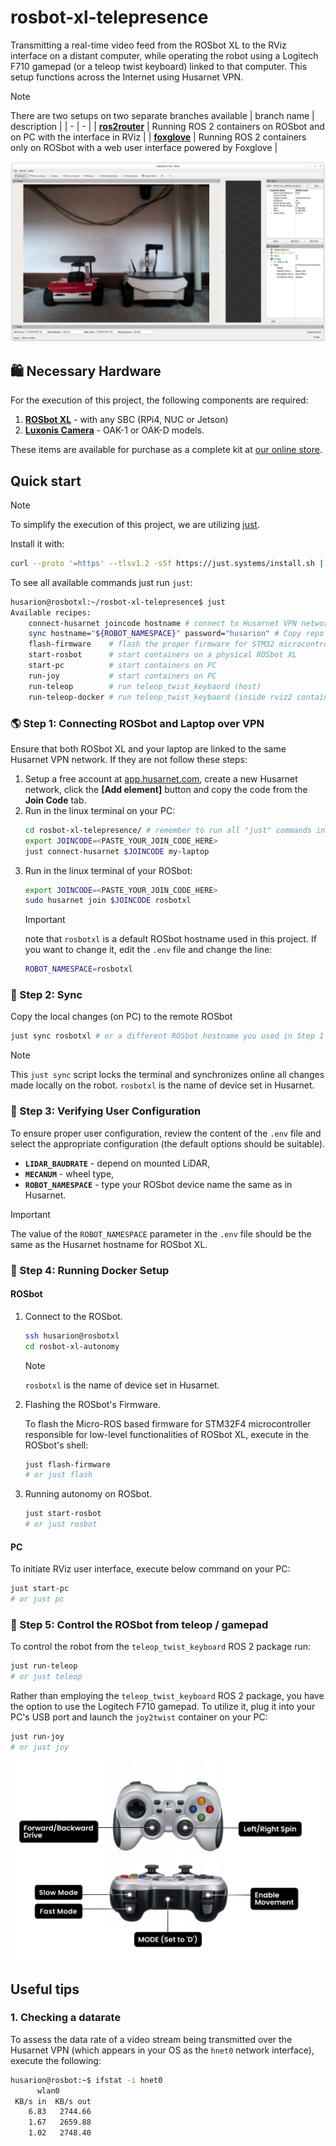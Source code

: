 # rosbot-xl-telepresence

Transmitting a real-time video feed from the ROSbot XL to the RViz interface on a distant computer, while operating the robot using a Logitech F710 gamepad (or a teleop twist keyboard) linked to that computer. This setup functions across the Internet using Husarnet VPN.

> [!NOTE]
> There are two setups on two separate branches available
> | branch name | description |
> | - | - |
> | [**ros2router**](https://github.com/husarion/rosbot-xl-telepresence/tree/ros2router) | Running ROS 2 containers on ROSbot and on PC with the interface in RViz |
> | [**foxglove**](https://github.com/husarion/rosbot-xl-telepresence/tree/foxglove) | Running ROS 2 containers only on ROSbot with a web user interface powered by Foxglove |

![ROSbot ROS2 user interface](.docs/rosbot-rviz.png)

## 🛍️ Necessary Hardware

For the execution of this project, the following components are required:

1. **[ROSbot XL](https://husarion.com/manuals/rosbot-xl/)** - with any SBC (RPi4, NUC or Jetson)
2. **[Luxonis Camera](https://husarion.com/tutorials/ros-equipment/oak-1-lite/)** - OAK-1 or OAK-D models.

These items are available for purchase as a complete kit at [our online store](https://store.husarion.com/collections/robots/products/rosbot-xl).

## Quick start

> [!NOTE]
> To simplify the execution of this project, we are utilizing [just](https://github.com/casey/just).
>
> Install it with:
>
> ```bash
> curl --proto '=https' --tlsv1.2 -sSf https://just.systems/install.sh | sudo bash -s -- --to /usr/bin
> ```

To see all available commands just run `just`:

```bash
husarion@rosbotxl:~/rosbot-xl-telepresence$ just
Available recipes:
    connect-husarnet joincode hostname # connect to Husarnet VPN network
    sync hostname="${ROBOT_NAMESPACE}" password="husarion" # Copy repo content to remote host with 'rsync' and watch for changes
    flash-firmware    # flash the proper firmware for STM32 microcontroller in ROSbot XL
    start-rosbot      # start containers on a physical ROSbot XL
    start-pc          # start containers on PC
    run-joy           # start containers on PC
    run-teleop        # run teleop_twist_keybaord (host)
    run-teleop-docker # run teleop_twist_keybaord (inside rviz2 container)
```

### 🌎 Step 1: Connecting ROSbot and Laptop over VPN

Ensure that both ROSbot XL and your laptop are linked to the same Husarnet VPN network. If they are not follow these steps:

1. Setup a free account at [app.husarnet.com](https://app.husarnet.com/), create a new Husarnet network, click the **[Add element]** button and copy the code from the **Join Code** tab.
2. Run in the linux terminal on your PC:
   ```bash
   cd rosbot-xl-telepresence/ # remember to run all "just" commands in the repo root folder
   export JOINCODE=<PASTE_YOUR_JOIN_CODE_HERE>
   just connect-husarnet $JOINCODE my-laptop
   ```
3. Run in the linux terminal of your ROSbot:
   ```bash
   export JOINCODE=<PASTE_YOUR_JOIN_CODE_HERE>
   sudo husarnet join $JOINCODE rosbotxl
   ```
   > [!IMPORTANT]
   > note that `rosbotxl` is a default ROSbot hostname used in this project. If you want to change it, edit the `.env` file and change the line:
   > ```bash
   > ROBOT_NAMESPACE=rosbotxl
   > ```

### 📡 Step 2: Sync

Copy the local changes (on PC) to the remote ROSbot

```bash
just sync rosbotxl # or a different ROSbot hostname you used in Step 1 p.3
```

> [!NOTE]
> This `just sync` script locks the terminal and synchronizes online all changes made locally on the robot. `rosbotxl` is the name of device set in Husarnet.

### 🔧 Step 3: Verifying User Configuration

To ensure proper user configuration, review the content of the `.env` file and select the appropriate configuration (the default options should be suitable).

- **`LIDAR_BAUDRATE`** - depend on mounted LiDAR,
- **`MECANUM`** - wheel type,
- **`ROBOT_NAMESPACE`** - type your ROSbot device name the same as in Husarnet.

> [!IMPORTANT]
> The value of the `ROBOT_NAMESPACE` parameter in the `.env` file should be the same as the Husarnet hostname for ROSbot XL.

### 🤖 Step 4: Running Docker Setup

#### ROSbot

1. Connect to the ROSbot.

   ```bash
   ssh husarion@rosbotxl
   cd rosbot-xl-autonomy
   ```

   > [!NOTE]
   > `rosbotxl` is the name of device set in Husarnet.

2. Flashing the ROSbot's Firmware.

   To flash the Micro-ROS based firmware for STM32F4 microcontroller responsible for low-level functionalities of ROSbot XL, execute in the ROSbot's shell:

   ```bash
   just flash-firmware
   # or just flash
   ```

3. Running autonomy on ROSbot.

   ```bash
   just start-rosbot
   # or just rosbot
   ```

#### PC

To initiate RViz user interface, execute below command on your PC:

```bash
just start-pc
# or just pc
```

### 🚗 Step 5: Control the ROSbot from teleop / gamepad

To control the robot from the `teleop_twist_keyboard` ROS 2 package run:

```bash
just run-teleop
# or just teleop
```

Rather than employing the `teleop_twist_keyboard` ROS 2 package, you have the option to use the Logitech F710 gamepad. To utilize it, plug it into your PC's USB port and launch the `joy2twist` container on your PC:

```bash
just run-joy
# or just joy
```

![ROSbot control with gamepad](.docs/gamepad-legend.jpg)

## Useful tips

### 1. Checking a datarate

To assess the data rate of a video stream being transmitted over the Husarnet VPN (which appears in your OS as the `hnet0` network interface), execute the following:

```bash
husarion@rosbot:~$ ifstat -i hnet0
      wlan0
 KB/s in  KB/s out
    6.83   2744.66
    1.67   2659.88
    1.02   2748.40
```
